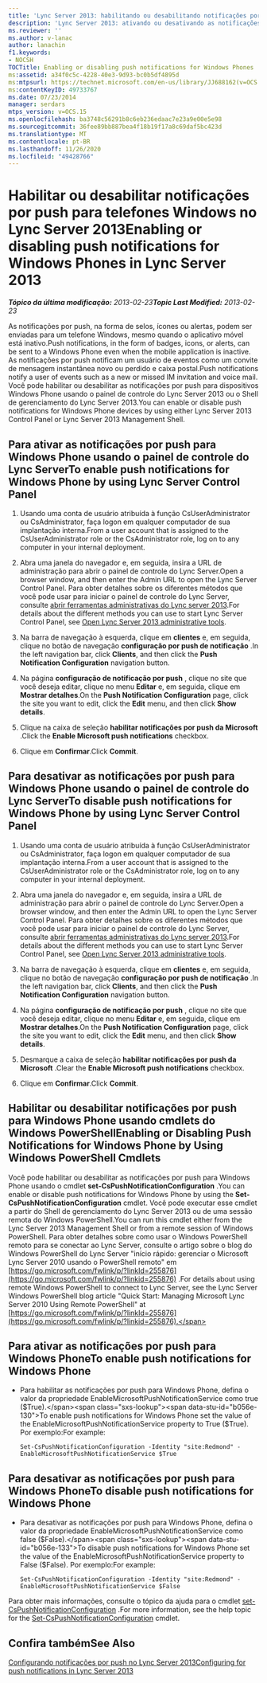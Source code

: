 ```yaml
---
title: 'Lync Server 2013: habilitando ou desabilitando notificações por push para telefones Windows'
description: 'Lync Server 2013: ativando ou desativando as notificações por push para telefones Windows.'
ms.reviewer: ''
ms.author: v-lanac
author: lanachin
f1.keywords:
- NOCSH
TOCTitle: Enabling or disabling push notifications for Windows Phones
ms:assetid: a34f0c5c-4228-40e3-9d93-bc0b5df4895d
ms:mtpsurl: https://technet.microsoft.com/en-us/library/JJ688162(v=OCS.15)
ms:contentKeyID: 49733767
ms.date: 07/23/2014
manager: serdars
mtps_version: v=OCS.15
ms.openlocfilehash: ba3748c56291b8c6eb236edaac7e23a9e00e5e98
ms.sourcegitcommit: 36fee89bb887bea4f18b19f17a8c69daf5bc423d
ms.translationtype: MT
ms.contentlocale: pt-BR
ms.lasthandoff: 11/26/2020
ms.locfileid: "49428766"
---
```

# <a name="enabling-or-disabling-push-notifications-for-windows-phones-in-lync-server-2013"></a><span data-ttu-id="b056e-103">Habilitar ou desabilitar notificações por push para telefones Windows no Lync Server 2013</span><span class="sxs-lookup"><span data-stu-id="b056e-103">Enabling or disabling push notifications for Windows Phones in Lync Server 2013</span></span>

<div data-xmlns="http://www.w3.org/1999/xhtml">

<div class="topic" data-xmlns="http://www.w3.org/1999/xhtml" data-msxsl="urn:schemas-microsoft-com:xslt" data-cs="https://msdn.microsoft.com/">

<div data-asp="https://msdn2.microsoft.com/asp">



</div>

<div id="mainSection">

<div id="mainBody"><span data-ttu-id="b056e-104">

<span> </span></span><span class="sxs-lookup"><span data-stu-id="b056e-104">

<span> </span></span></span>

<span data-ttu-id="b056e-105">_**Tópico da última modificação:** 2013-02-23_</span><span class="sxs-lookup"><span data-stu-id="b056e-105">_**Topic Last Modified:** 2013-02-23_</span></span>

<span data-ttu-id="b056e-106">As notificações por push, na forma de selos, ícones ou alertas, podem ser enviadas para um telefone Windows, mesmo quando o aplicativo móvel está inativo.</span><span class="sxs-lookup"><span data-stu-id="b056e-106">Push notifications, in the form of badges, icons, or alerts, can be sent to a Windows Phone even when the mobile application is inactive.</span></span> <span data-ttu-id="b056e-107">As notificações por push notificam um usuário de eventos como um convite de mensagem instantânea novo ou perdido e caixa postal.</span><span class="sxs-lookup"><span data-stu-id="b056e-107">Push notifications notify a user of events such as a new or missed IM invitation and voice mail.</span></span> <span data-ttu-id="b056e-108">Você pode habilitar ou desabilitar as notificações por push para dispositivos Windows Phone usando o painel de controle do Lync Server 2013 ou o Shell de gerenciamento do Lync Server 2013.</span><span class="sxs-lookup"><span data-stu-id="b056e-108">You can enable or disable push notifications for Windows Phone devices by using either Lync Server 2013 Control Panel or Lync Server 2013 Management Shell.</span></span>

<div>

## <a name="to-enable-push-notifications-for-windows-phone-by-using-lync-server-control-panel"></a><span data-ttu-id="b056e-109">Para ativar as notificações por push para Windows Phone usando o painel de controle do Lync Server</span><span class="sxs-lookup"><span data-stu-id="b056e-109">To enable push notifications for Windows Phone by using Lync Server Control Panel</span></span>

1.  <span data-ttu-id="b056e-110">Usando uma conta de usuário atribuída à função CsUserAdministrator ou CsAdministrator, faça logon em qualquer computador de sua implantação interna.</span><span class="sxs-lookup"><span data-stu-id="b056e-110">From a user account that is assigned to the CsUserAdministrator role or the CsAdministrator role, log on to any computer in your internal deployment.</span></span>

2.  <span data-ttu-id="b056e-111">Abra uma janela do navegador e, em seguida, insira a URL de administração para abrir o painel de controle do Lync Server.</span><span class="sxs-lookup"><span data-stu-id="b056e-111">Open a browser window, and then enter the Admin URL to open the Lync Server Control Panel.</span></span> <span data-ttu-id="b056e-112">Para obter detalhes sobre os diferentes métodos que você pode usar para iniciar o painel de controle do Lync Server, consulte [abrir ferramentas administrativas do Lync server 2013](lync-server-2013-open-lync-server-administrative-tools.md).</span><span class="sxs-lookup"><span data-stu-id="b056e-112">For details about the different methods you can use to start Lync Server Control Panel, see [Open Lync Server 2013 administrative tools](lync-server-2013-open-lync-server-administrative-tools.md).</span></span>

3.  <span data-ttu-id="b056e-113">Na barra de navegação à esquerda, clique em **clientes** e, em seguida, clique no botão de navegação **configuração por push de notificação** .</span><span class="sxs-lookup"><span data-stu-id="b056e-113">In the left navigation bar, click **Clients**, and then click the **Push Notification Configuration** navigation button.</span></span>

4.  <span data-ttu-id="b056e-114">Na página **configuração de notificação por push** , clique no site que você deseja editar, clique no menu **Editar** e, em seguida, clique em **Mostrar detalhes**.</span><span class="sxs-lookup"><span data-stu-id="b056e-114">On the **Push Notification Configuration** page, click the site you want to edit, click the **Edit** menu, and then click **Show details**.</span></span>

5.  <span data-ttu-id="b056e-115">Clique na caixa de seleção **habilitar notificações por push da Microsoft** .</span><span class="sxs-lookup"><span data-stu-id="b056e-115">Click the **Enable Microsoft push notifications** checkbox.</span></span>

6.  <span data-ttu-id="b056e-116">Clique em **Confirmar**.</span><span class="sxs-lookup"><span data-stu-id="b056e-116">Click **Commit**.</span></span>

</div>

<div>

## <a name="to-disable-push-notifications-for-windows-phone-by-using-lync-server-control-panel"></a><span data-ttu-id="b056e-117">Para desativar as notificações por push para Windows Phone usando o painel de controle do Lync Server</span><span class="sxs-lookup"><span data-stu-id="b056e-117">To disable push notifications for Windows Phone by using Lync Server Control Panel</span></span>

1.  <span data-ttu-id="b056e-118">Usando uma conta de usuário atribuída à função CsUserAdministrator ou CsAdministrator, faça logon em qualquer computador de sua implantação interna.</span><span class="sxs-lookup"><span data-stu-id="b056e-118">From a user account that is assigned to the CsUserAdministrator role or the CsAdministrator role, log on to any computer in your internal deployment.</span></span>

2.  <span data-ttu-id="b056e-119">Abra uma janela do navegador e, em seguida, insira a URL de administração para abrir o painel de controle do Lync Server.</span><span class="sxs-lookup"><span data-stu-id="b056e-119">Open a browser window, and then enter the Admin URL to open the Lync Server Control Panel.</span></span> <span data-ttu-id="b056e-120">Para obter detalhes sobre os diferentes métodos que você pode usar para iniciar o painel de controle do Lync Server, consulte [abrir ferramentas administrativas do Lync server 2013](lync-server-2013-open-lync-server-administrative-tools.md).</span><span class="sxs-lookup"><span data-stu-id="b056e-120">For details about the different methods you can use to start Lync Server Control Panel, see [Open Lync Server 2013 administrative tools](lync-server-2013-open-lync-server-administrative-tools.md).</span></span>

3.  <span data-ttu-id="b056e-121">Na barra de navegação à esquerda, clique em **clientes** e, em seguida, clique no botão de navegação **configuração por push de notificação** .</span><span class="sxs-lookup"><span data-stu-id="b056e-121">In the left navigation bar, click **Clients**, and then click the **Push Notification Configuration** navigation button.</span></span>

4.  <span data-ttu-id="b056e-122">Na página **configuração de notificação por push** , clique no site que você deseja editar, clique no menu **Editar** e, em seguida, clique em **Mostrar detalhes**.</span><span class="sxs-lookup"><span data-stu-id="b056e-122">On the **Push Notification Configuration** page, click the site you want to edit, click the **Edit** menu, and then click **Show details**.</span></span>

5.  <span data-ttu-id="b056e-123">Desmarque a caixa de seleção **habilitar notificações por push da Microsoft** .</span><span class="sxs-lookup"><span data-stu-id="b056e-123">Clear the **Enable Microsoft push notifications** checkbox.</span></span>

6.  <span data-ttu-id="b056e-124">Clique em **Confirmar**.</span><span class="sxs-lookup"><span data-stu-id="b056e-124">Click **Commit**.</span></span>

</div>

<div>

## <a name="enabling-or-disabling-push-notifications-for-windows-phone-by-using-windows-powershell-cmdlets"></a><span data-ttu-id="b056e-125">Habilitar ou desabilitar notificações por push para Windows Phone usando cmdlets do Windows PowerShell</span><span class="sxs-lookup"><span data-stu-id="b056e-125">Enabling or Disabling Push Notifications for Windows Phone by Using Windows PowerShell Cmdlets</span></span>

<span data-ttu-id="b056e-126">Você pode habilitar ou desabilitar as notificações por push para Windows Phone usando o cmdlet **set-CsPushNotificationConfiguration** .</span><span class="sxs-lookup"><span data-stu-id="b056e-126">You can enable or disable push notifications for Windows Phone by using the **Set-CsPushNotificationConfiguration** cmdlet.</span></span> <span data-ttu-id="b056e-127">Você pode executar esse cmdlet a partir do Shell de gerenciamento do Lync Server 2013 ou de uma sessão remota do Windows PowerShell.</span><span class="sxs-lookup"><span data-stu-id="b056e-127">You can run this cmdlet either from the Lync Server 2013 Management Shell or from a remote session of Windows PowerShell.</span></span> <span data-ttu-id="b056e-128">Para obter detalhes sobre como usar o Windows PowerShell remoto para se conectar ao Lync Server, consulte o artigo sobre o blog do Windows PowerShell do Lync Server "início rápido: gerenciar o Microsoft Lync Server 2010 usando o PowerShell remoto" em [https://go.microsoft.com/fwlink/p/?linkId=255876](https://go.microsoft.com/fwlink/p/?linkid=255876) .</span><span class="sxs-lookup"><span data-stu-id="b056e-128">For details about using remote Windows PowerShell to connect to Lync Server, see the Lync Server Windows PowerShell blog article "Quick Start: Managing Microsoft Lync Server 2010 Using Remote PowerShell" at [https://go.microsoft.com/fwlink/p/?linkId=255876](https://go.microsoft.com/fwlink/p/?linkid=255876).</span></span>

<div>

## <a name="to-enable-push-notifications-for-windows-phone"></a><span data-ttu-id="b056e-129">Para ativar as notificações por push para Windows Phone</span><span class="sxs-lookup"><span data-stu-id="b056e-129">To enable push notifications for Windows Phone</span></span>

  - <span data-ttu-id="b056e-130">Para habilitar as notificações por push para Windows Phone, defina o valor da propriedade EnableMicrosoftPushNotificationService como true ($True).</span><span class="sxs-lookup"><span data-stu-id="b056e-130">To enable push notifications for Windows Phone set the value of the EnableMicrosoftPushNotificationService property to True ($True).</span></span> <span data-ttu-id="b056e-131">Por exemplo:</span><span class="sxs-lookup"><span data-stu-id="b056e-131">For example:</span></span>
    
        Set-CsPushNotificationConfiguration -Identity "site:Redmond" -EnableMicrosoftPushNotificationService $True

</div>

<div>

## <a name="to-disable-push-notifications-for-windows-phone"></a><span data-ttu-id="b056e-132">Para desativar as notificações por push para Windows Phone</span><span class="sxs-lookup"><span data-stu-id="b056e-132">To disable push notifications for Windows Phone</span></span>

  - <span data-ttu-id="b056e-133">Para desativar as notificações por push para Windows Phone, defina o valor da propriedade EnableMicrosoftPushNotificationService como false ($False).</span><span class="sxs-lookup"><span data-stu-id="b056e-133">To disable push notifications for Windows Phone set the value of the EnableMicrosoftPushNotificationService property to False ($False).</span></span> <span data-ttu-id="b056e-134">Por exemplo:</span><span class="sxs-lookup"><span data-stu-id="b056e-134">For example:</span></span>
    
        Set-CsPushNotificationConfiguration -Identity "site:Redmond" -EnableMicrosoftPushNotificationService $False

</div>

<span data-ttu-id="b056e-135">Para obter mais informações, consulte o tópico da ajuda para o cmdlet [set-CsPushNotificationConfiguration](https://docs.microsoft.com/powershell/module/skype/Set-CsPushNotificationConfiguration) .</span><span class="sxs-lookup"><span data-stu-id="b056e-135">For more information, see the help topic for the [Set-CsPushNotificationConfiguration](https://docs.microsoft.com/powershell/module/skype/Set-CsPushNotificationConfiguration) cmdlet.</span></span>

</div>

<div>

## <a name="see-also"></a><span data-ttu-id="b056e-136">Confira também</span><span class="sxs-lookup"><span data-stu-id="b056e-136">See Also</span></span>


[<span data-ttu-id="b056e-137">Configurando notificações por push no Lync Server 2013</span><span class="sxs-lookup"><span data-stu-id="b056e-137">Configuring for push notifications in Lync Server 2013</span></span>](lync-server-2013-configuring-for-push-notifications.md)  
  

<span data-ttu-id="b056e-138"></div>

</div>

<span> </span>

</div>

</div>

</span><span class="sxs-lookup"><span data-stu-id="b056e-138"></div>

</div>

<span> </span>

</div>

</div>

</span></span></div>

